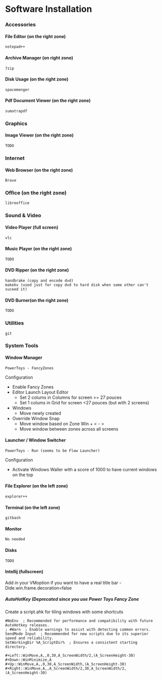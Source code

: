 # Software Installation

### Accessories

#### File Editor (on the right zone)
    notepad++

#### Archive Manager (on right zone)
    7zip
    
#### Disk Usage (on the right zone)
    spacemonger
    
#### Pdf Document Viewer (on the right zone)
    sumatrapdf
    
### Graphics  

#### Image Viewer (on the right zone)
    TODO
    
### Internet 

#### Web Browser (on the right zone)
    Brave

### Office (on the right zone)
    libreoffice

### Sound & Video
#### Video Player (full screen)
    vlc

#### Music Player (on the right zone)
    TODO

#### DVD Ripper (on the right zone)
    handbrake (copy and encode dvd)
    makekv (used just for copy dvd to hard disk when some other can't suceed it)

#### DVD Burner(on the right zone)
    TODO
    
### Utilities   
    git

### System Tools

#### Window Manager
    PowerToys - FancyZones
    
Configuration
* Enable Fancy Zones
* Editor
Launch Layout Editor
  - Set 2 colums in Columns for screen >= 27 pouces
  - Set 1 colums in Grid for screen <27 pouces (but with 2 screens)
* Windows
  - Move newly created
* Override Window Snap
  - Move window based on Zone Win + < - >
  - Move window between zones across all screens

#### Launcher / Window Switcher
    PowerToys - Run (seems to be Flow Launcher)

Configuration
* Activate Windows Waller with a score of 1000 to have current windows on the top

#### File Explorer (on the left zone)
    explorer++

#### Terminal (on the left zone)
    gitbash

#### Monitor
    No needed

#### Disks
    TODO

#### Intellij (fullscreen)
Add in your VMoption if you want to have a real title bar
-Dide.win.frame.decoration=false


##### AutoHotKey (Deprecated since you use Power Toys Fancy Zone

Create a script.ahk for tiling windows with some shortcuts

    #NoEnv  ; Recommended for performance and compatibility with future AutoHotkey releases.
    ; #Warn  ; Enable warnings to assist with detecting common errors.
    SendMode Input  ; Recommended for new scripts due to its superior speed and reliability.
    SetWorkingDir %A_ScriptDir%  ; Ensures a consistent starting directory.
    
    #+Left::WinMove,A,,0,30,A_ScreenWidth/2,(A_ScreenHeight-30)
    #+Down::WinMinimize,A
    #+Up::WinMove,A,,0,30,A_ScreenWidth,(A_ScreenHeight-30)
    #+Right::WinMove,A,,A_ScreenWidth/2,30,A_ScreenWidth/2,(A_ScreenHeight-30)
